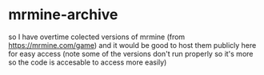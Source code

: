 # mrmine-archive
so I have overtime colected versions of mrmine (from https://mrmine.com/game) and it would be good to host them publicly here for easy access
 (note some of the versions don't run properly so it's more so the code is accesable to access more easily)
